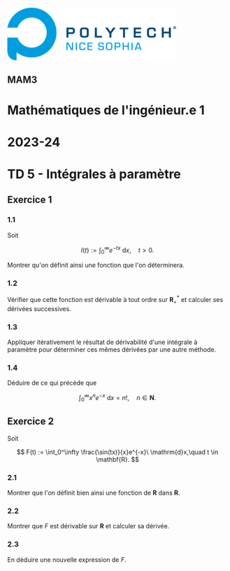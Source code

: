![PNS](https://raw.githubusercontent.com/pns-mam/mi1/master/logo-pns.png)

## MAM3

# Mathématiques de l'ingénieur.e 1

# 2023-24

# TD 5 - Intégrales à paramètre

## Exercice 1

### 1.1
Soit

$$ I(t) := \int_0^\infty e^{-tx}\ \mathrm{d}x,\quad t > 0. $$

Montrer qu'on définit ainsi une fonction que l'on déterminera.

### 1.2
Vérifier que cette fonction est dérivable à tout ordre sur $\mathbf{R}^*_+$ et calculer ses dérivées successives.

### 1.3
Appliquer itérativement le résultat de dérivabilité d'une intégrale à paramètre pour déterminer ces mêmes dérivées par une autre méthode.

### 1.4
Déduire de ce qui précède que

$$ \int_0^\infty x^n e^{-x}\ \mathrm{d}x = n!,\quad n \in \mathbf{N}. $$

## Exercice 2
Soit

$$ F(t) := \int_0^\infty \frac{\sin(tx)}{x}e^{-x}\ \mathrm{d}x,\quad t \in \mathbf{R}. $$

### 2.1
Montrer que l'on définit bien ainsi une fonction de $\mathbf{R}$ dans $\mathbf{R}$.

### 2.2
Montrer que $F$ est dérivable sur $\mathbf{R}$ et calculer sa dérivée.

### 2.3
En déduire une nouvelle expression de $F$.